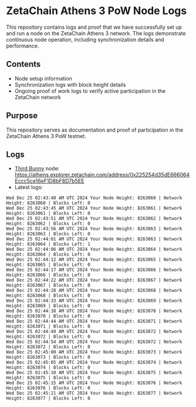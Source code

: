 # ZetaChain Athens 3 PoW Node Logs
This repository contains logs and proof that we have successfully set up and run a node on the ZetaChain Athens 3 network. The logs demonstrate continuous node operation, including synchronization details and performance.

## Contents
- Node setup information
- Synchronization logs with block height details
- Ongoing proof of work logs to verify active participation in the ZetaChain network

## Purpose
This repository serves as documentation and proof of participation in the ZetaChain Athens 3 PoW testnet.

## Logs

- [Third Bunny](https://thirdbunny.xyz/) node: https://athens.explorer.zetachain.com/address/0x225254d35dE666064Eccc5ce16eF1D8bF8D7b5EE
- Latest logs:
```
Wed Dec 25 02:43:40 AM UTC 2024 Your Node Height: 8263060 | Network Height: 8263060 | Blocks Left: 0
Wed Dec 25 02:43:45 AM UTC 2024 Your Node Height: 8263061 | Network Height: 8263061 | Blocks Left: 0
Wed Dec 25 02:43:51 AM UTC 2024 Your Node Height: 8263062 | Network Height: 8263062 | Blocks Left: 0
Wed Dec 25 02:43:56 AM UTC 2024 Your Node Height: 8263063 | Network Height: 8263063 | Blocks Left: 0
Wed Dec 25 02:44:01 AM UTC 2024 Your Node Height: 8263063 | Network Height: 8263064 | Blocks Left: 1
Wed Dec 25 02:44:06 AM UTC 2024 Your Node Height: 8263064 | Network Height: 8263064 | Blocks Left: 0
Wed Dec 25 02:44:12 AM UTC 2024 Your Node Height: 8263065 | Network Height: 8263065 | Blocks Left: 0
Wed Dec 25 02:44:17 AM UTC 2024 Your Node Height: 8263066 | Network Height: 8263066 | Blocks Left: 0
Wed Dec 25 02:44:22 AM UTC 2024 Your Node Height: 8263067 | Network Height: 8263067 | Blocks Left: 0
Wed Dec 25 02:44:28 AM UTC 2024 Your Node Height: 8263068 | Network Height: 8263068 | Blocks Left: 0
Wed Dec 25 02:44:33 AM UTC 2024 Your Node Height: 8263069 | Network Height: 8263069 | Blocks Left: 0
Wed Dec 25 02:44:38 AM UTC 2024 Your Node Height: 8263070 | Network Height: 8263070 | Blocks Left: 0
Wed Dec 25 02:44:44 AM UTC 2024 Your Node Height: 8263071 | Network Height: 8263071 | Blocks Left: 0
Wed Dec 25 02:44:49 AM UTC 2024 Your Node Height: 8263072 | Network Height: 8263072 | Blocks Left: 0
Wed Dec 25 02:44:54 AM UTC 2024 Your Node Height: 8263072 | Network Height: 8263072 | Blocks Left: 0
Wed Dec 25 02:45:00 AM UTC 2024 Your Node Height: 8263073 | Network Height: 8263073 | Blocks Left: 0
Wed Dec 25 02:45:05 AM UTC 2024 Your Node Height: 8263074 | Network Height: 8263074 | Blocks Left: 0
Wed Dec 25 02:45:10 AM UTC 2024 Your Node Height: 8263075 | Network Height: 8263075 | Blocks Left: 0
Wed Dec 25 02:45:15 AM UTC 2024 Your Node Height: 8263076 | Network Height: 8263076 | Blocks Left: 0
Wed Dec 25 02:45:21 AM UTC 2024 Your Node Height: 8263077 | Network Height: 8263077 | Blocks Left: 0
```
